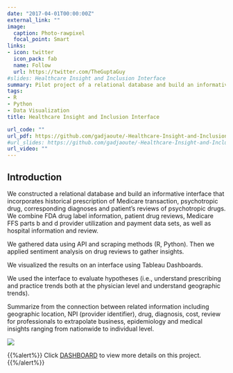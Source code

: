 ```yaml
---
date: "2017-04-01T00:00:00Z"
external_link: ""
image:
  caption: Photo-rawpixel
  focal_point: Smart
links:
- icon: twitter
  icon_pack: fab
  name: Follow
  url: https://twitter.com/TheGuptaGuy
#slides: Healthcare Insight and Inclusion Interface     
summary: Pilot project of a relational database and build an informative interface that incorporates historical prescription of Medicare transaction, psychotropic drug, corresponding diagnoses and patient’s reviews of psychotropic drugs.
tags:
- R
- Python
- Data Visualization
title: Healthcare Insight and Inclusion Interface

url_code: ""
url_pdf: https://github.com/gadjaoute/-Healthcare-Insight-and-Inclusion-Interface-
#url_slides: https://github.com/gadjaoute/-Healthcare-Insight-and-Inclusion-Interface-
url_video: ""
---
```


## Introduction

We constructed a relational database and build an informative interface that incorporates historical prescription of Medicare transaction, psychotropic drug, corresponding diagnoses and patient’s reviews of psychotropic drugs. 
We combine FDA drug label information, patient drug reviews, Medicare FFS parts b and d provider utilization and payment data sets, as well as hospital information and review. 

We gathered data using API and scraping methods (R, Python). Then we applied sentiment analysis on drug reviews to gather insights. 

We visualized the results on an interface using Tableau Dashboards.

We used the interface to evaluate hypotheses (i.e., understand prescribing and practice trends both at the physician level and understand geographic trends). 

Summarize from the connection between related information including geographic location, NPI (provider identifier), drug, diagnosis, cost, review for professionals to extrapolate business, epidemiology and medical insights ranging from nationwide to individual level.

![](/project/interface/dashboard.PNG)


{{%alert%}}
Click [DASHBOARD](https://github.com/gadjaoute/-Healthcare-Insight-and-Inclusion-Interface-) to view more details on this project.
{{%/alert%}}
